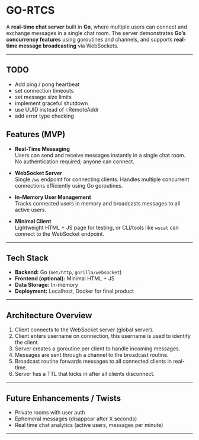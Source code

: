 # GO-RTCS

A **real-time chat server** built in **Go**, where multiple users can connect and exchange messages in a single chat room. The server demonstrates **Go’s concurrency features** using goroutines and channels, and supports **real-time message broadcasting** via WebSockets.

---

## TODO
- Add ping / pong heartbeat
- set connection timeouts
- set message size limits
- implement graceful shutdown
- use UUID instead of r.RemoteAddr
- add error type checking

## Features (MVP)

- **Real-Time Messaging**  
  Users can send and receive messages instantly in a single chat room. No authentication required; anyone can connect.

- **WebSocket Server**  
  Single `/ws` endpoint for connecting clients. Handles multiple concurrent connections efficiently using Go goroutines.

- **In-Memory User Management**  
  Tracks connected users in memory and broadcasts messages to all active users.

- **Minimal Client**  
  Lightweight HTML + JS page for testing, or CLI/tools like `wscat` can connect to the WebSocket endpoint.

---

## Tech Stack

- **Backend:** Go (`net/http`, `gorilla/websocket`)  
- **Frontend (optional):** Minimal HTML + JS  
- **Data Storage:** In-memory
- **Deployment:** Localhost, Docker for final product  

---

## Architecture Overview

1. Client connects to the WebSocket server (global server).  
2. Client enters username on connection, this username is used to identify the client.
3. Server creates a goroutine per client to handle incoming messages.  
4. Messages are sent through a channel to the broadcast routine.  
5. Broadcast routine forwards messages to all connected clients in real-time.  
6. Server has a TTL that kicks in after all clients disconnect.
---

## Future Enhancements / Twists

- Private rooms with user auth
- Ephemeral messages (disappear after X seconds)  
- Real time chat analytics (active users, messages per minute)  

---